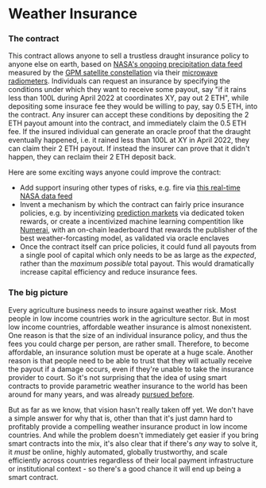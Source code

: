 # Weather Insurance

### The contract

This contract allows anyone to sell a trustless draught insurance policy to anyone else on earth, based on [NASA's ongoing precipitation data feed](https://cmr.earthdata.nasa.gov/search/concepts/C1383813816-GES_DISC.html) measured by the [GPM satellite constellation](https://gpm.nasa.gov/missions/GPM/constellation) via  their [microwave radiometers](https://gpm.nasa.gov/missions/GPM/GMI). Individuals can request an insurance by specifying the conditions under which they want to receive some payout, say "if it rains less than 100L during April 2022 at coordinates XY, pay out 2 ETH", while depositing some insurace fee they would be willing to pay, say 0.5 ETH, into the contract. Any insurer can accept these conditions by depositing the 2 ETH payout amount into the contract, and immediately claim the 0.5 ETH fee. If the insured individual can generate an oracle proof that the draught eventually happened, i.e. it rained less than 100L at XY in April 2022, they can claim their 2 ETH payout. If instead the insurer can prove that it didn't happen, they can reclaim their 2 ETH deposit back.

Here are some exciting ways anyone could improve the contract: 
- Add support insuring other types of risks, e.g. fire via [this real-time NASA data feed](https://worldview.earthdata.nasa.gov/?v=-227.166567355547,-113.56806782384763,177.91460589598017,121.72908281176169&l=VIIRS_SNPP_Thermal_Anomalies_375m_Day,VIIRS_SNPP_Thermal_Anomalies_375m_Night,MODIS_Combined_Thermal_Anomalies_All,Reference_Labels_15m(hidden),Reference_Features_15m(hidden),Coastlines_15m,VIIRS_SNPP_CorrectedReflectance_TrueColor(hidden),MODIS_Aqua_CorrectedReflectance_TrueColor(hidden),MODIS_Terra_CorrectedReflectance_TrueColor&lg=false&sh=VIIRS_SNPP_Thermal_Anomalies_375m_Day,C1392010612-LPDAAC_ECS&t=2021-12-29-T16%3A11%3A11Z)
- Invent a mechanism by which the contract can fairly price insurance policies, e.g. by incentivizing [prediction markets](https://en.wikipedia.org/wiki/Prediction_market) via dedicated token rewards, or create a incentivized machine learning compentition like [Numerai](https://numer.ai/tournament), with an on-chain leaderboard that rewards the publisher of the best weather-forcasting model, as validated via oracle enclaves
- Once the contract itself can price policies, it could fund all payouts from a single pool of capital which only needs to be as large as the _expected_, rather than the _maximum possible_ total payout. This would dramatically increase capital efficiency and reduce insurance fees.


### The big picture
Every agriculture business needs to insure against weather risk. Most people in low income countries work in the agriculture sector. But in most low income countries, affordable weather insurance is almost nonexistent. One reason is that the size of an individual insurance policy, and thus the fees you could charge per person, are rather small. Therefore, to become affordable, an insurance solution must be operate at a huge scale. Another reason is that people need to be able to trust that they will actually receive the payout if a damage occurs, even if they're unable to take the insurance provider to court. So it's not surprising that the idea of using smart contracts to provide parametric weather insurance to the world has been around for many years, and was already [pursued before](https://www.chainlinkecosystem.com/ecosystem/arbol/).

But as far as we know, that vision hasn't really taken off yet. We don't have a simple answer for why that is, other than that it's just damn hard to profitably provide a compelling weather insurance product in low income countries. And while the problem doesn't immediately get easier if you bring smart contracts into the mix, it's also clear that if there's _any_ way to solve it, it _must_ be online, highly automated, globally trustworthy, and scale efficiently across countries regardless of their local payment infrastructure or institutional context - so there's a good chance it will end up being a smart contract. 



